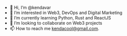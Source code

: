 - 👋 Hi, I’m @kendavar
- 👀 I’m interested in Web3, DevOps and Digital Marketing
- 🌱 I’m currently learning Python, Rust and ReactJS
- 💞️ I’m looking to collaborate on Web3 projects
- 📫 How to reach me kendacool@gmail.com. 

<!---
kendavar/kendavar is a ✨ special ✨ repository because its `README.md` (this file) appears on your GitHub profile.
You can click the Preview link to take a look at your changes.
--->
